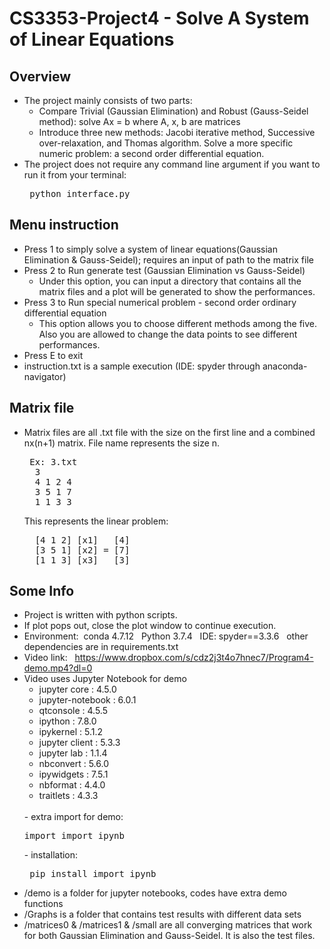 # CS3353-Project4 - Solve A System of Linear Equations

## Overview
- The project mainly consists of two parts:
    - Compare Trivial (Gaussian Elimination) and Robust (Gauss-Seidel method): solve Ax = b where A, x, b are matrices
    - Introduce three new methods: Jacobi iterative method, Successive over-relaxation, and Thomas algorithm. Solve a more specific numeric problem: a second order differential equation. 
- The project does not require any command line argument if you want to run it from your terminal:
    <pre> python interface.py </pre>

## Menu instruction
- Press 1 to simply solve a system of linear equations(Gaussian Elimination & Gauss-Seidel); requires an input of path to the matrix file
- Press 2 to Run generate test (Gaussian Elimination vs Gauss-Seidel)
    - Under this option, you can input a directory that contains all the matrix files and a plot will be generated to show the performances.
- Press 3 to Run special numerical problem - second order ordinary differential equation
    - This option allows you to choose different methods among the five. Also you are allowed to change the data points to see different performances.
- Press E to exit
- instruction.txt is a sample execution (IDE: spyder through anaconda-navigator)

## Matrix file
- Matrix files are all .txt file with the size on the first line and a combined nx(n+1) matrix. File name represents the size n.
    <pre> Ex: 3.txt
    3
    4 1 2 4
    3 5 1 7
    1 1 3 3</pre>
    This represents the linear problem:
    <pre>
    [4 1 2] [x1]   [4]
    [3 5 1] [x2] = [7]
    [1 1 3] [x3]   [3]</pre>

## Some Info
- Project is written with python scripts. 
- If plot pops out, close the plot window to continue execution.
- Environment: &nbsp;conda 4.7.12  &nbsp; Python 3.7.4 &nbsp; IDE:  spyder==3.3.6 &nbsp;&nbsp;other dependencies are in requirements.txt<br>
- Video link:  &nbsp; https://www.dropbox.com/s/cdz2j3t4o7hnec7/Program4-demo.mp4?dl=0 <br>
- Video uses Jupyter Notebook for demo<br>
    - jupyter core     : 4.5.0<br>
    - jupyter-notebook : 6.0.1<br>
    - qtconsole        : 4.5.5<br>
    - ipython          : 7.8.0<br>
    - ipykernel        : 5.1.2<br>
    - jupyter client   : 5.3.3<br>
    - jupyter lab      : 1.1.4<br>
    - nbconvert        : 5.6.0<br>
    - ipywidgets       : 7.5.1<br>
    - nbformat         : 4.4.0<br>
    - traitlets        : 4.3.3<br>
    <br>
    - extra import for demo: <pre>import import_ipynb</pre>
        - installation: <pre> pip install import_ipynb </pre>
- /demo is a folder for jupyter notebooks, codes have extra demo functions
- /Graphs is a folder that contains test results with different data sets
- /matrices0 & /matrices1 & /small are all converging matrices that work for both Gaussian Elimination and Gauss-Seidel. It is also the test files.